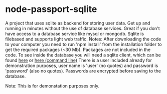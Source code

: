 # node-passport-sqlite
A project that uses sqlite as backend for storing user data. Get up and running in minutes without the use of database services.
Great if you don't have access to a database service like mysql or mongodb. Sqlite is filebased and supports light web traffic.
Notes:
After downloading the code to your computer you need to run 'npm install' from the installation folder to get the required packages (~30 Mb). Packages are not included in the code.
To see inside the database you will need a sqlite client, which can be found <a href="http://sqlitebrowser.org/">here</a> or <a href="https://sqlite.org/cli.html">here (command line)</a>
There is a user included already for demonstration purposes, user name is 'user' (no quotes) and password is 'password' (also no quotes).
Passwords are encrypted before saving to the database.

Note: This is for demonstation purposes only. 
